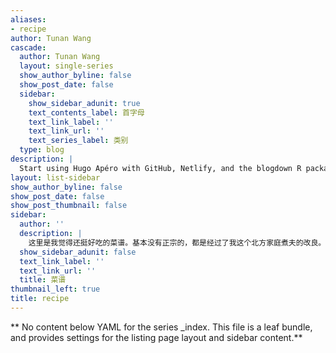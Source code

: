 ```yaml
---
aliases:
- recipe
author: Tunan Wang
cascade:
  author: Tunan Wang
  layout: single-series
  show_author_byline: false
  show_post_date: false
  sidebar:
    show_sidebar_adunit: true
    text_contents_label: 首字母
    text_link_label: ''
    text_link_url: ''
    text_series_label: 类别
  type: blog
description: |
  Start using Hugo Apéro with GitHub, Netlify, and the blogdown R package with RStudio.
layout: list-sidebar
show_author_byline: false
show_post_date: false
show_post_thumbnail: false
sidebar:
  author: ''
  description: |
    这里是我觉得还挺好吃的菜谱。基本没有正宗的，都是经过了我这个北方家庭煮夫的改良。
  show_sidebar_adunit: false
  text_link_label: ''
  text_link_url: ''
  title: 菜谱
thumbnail_left: true
title: recipe
---
```


** No content below YAML for the series _index. This file is a leaf bundle, and provides settings for the listing page layout and sidebar content.**